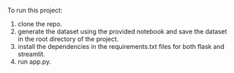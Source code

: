 To run this project:

1) clone the repo.
2) generate the dataset using the provided notebook and save the dataset in the root directory of the project.
3) install the dependencies in the requirements.txt files for both flask and streamlit.
4) run app.py.
